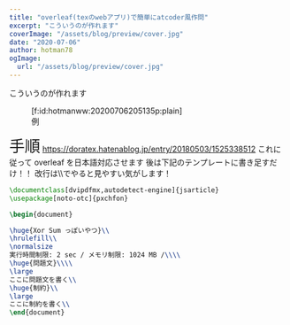 ```yaml
---
title: "overleaf(texのwebアプリ)で簡単にatcoder風作問"
excerpt: "こういうのが作れます"
coverImage: "/assets/blog/preview/cover.jpg"
date: "2020-07-06"
author: hotman78
ogImage:
  url: "/assets/blog/preview/cover.jpg"
---
```


こういうのが作れます

<figure class="figure-image figure-image-fotolife" title="例">[f:id:hotmanww:20200706205135p:plain]<figcaption>例</figcaption></figure>

<span style="font-size: 200%">手順</span>
https://doratex.hatenablog.jp/entry/20180503/1525338512
これに従って overleaf を日本語対応させます
後は下記のテンプレートに書き足すだけ！！
改行は\\\\でやると見やすい気がします！

```tex
\documentclass[dvipdfmx,autodetect-engine]{jsarticle}
\usepackage[noto-otc]{pxchfon}

\begin{document}

\huge{Xor Sum っぽいやつ}\\
\hrulefill\\
\normalsize
実行時間制限: 2 sec / メモリ制限: 1024 MB /\\\\
\huge{問題文}\\\\
\large
ここに問題文を書く\\
\huge{制約}\\
\large
ここに制約を書く\\
\end{document}
```
